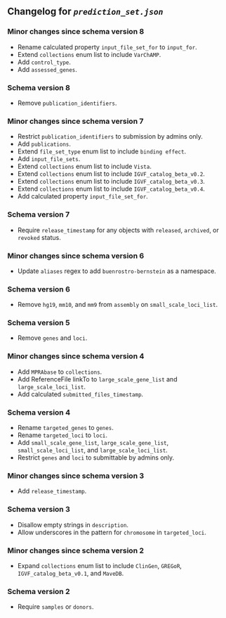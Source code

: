 ## Changelog for *`prediction_set.json`*

### Minor changes since schema version 8

* Rename calculated property `input_file_set_for` to `input_for`.
* Extend `collections` enum list to include `VarChAMP`.
* Add `control_type`.
* Add `assessed_genes`.

### Schema version 8

* Remove `publication_identifiers`.

### Minor changes since schema version 7

* Restrict `publication_identifiers` to submission by admins only.
* Add `publications`.
* Extend `file_set_type` enum list to include `binding effect`.
* Add `input_file_sets`.
* Extend `collections` enum list to include `Vista`.
* Extend `collections` enum list to include `IGVF_catalog_beta_v0.2`.
* Extend `collections` enum list to include `IGVF_catalog_beta_v0.3`.
* Extend `collections` enum list to include `IGVF_catalog_beta_v0.4`.
* Add calculated property `input_file_set_for`.

### Schema version 7

* Require `release_timestamp` for any objects with `released`, `archived`, or `revoked` status.

### Minor changes since schema version 6

* Update `aliases` regex to add `buenrostro-bernstein` as a namespace.

### Schema version 6

* Remove `hg19`, `mm10`, and `mm9` from `assembly` on `small_scale_loci_list`.

### Schema version 5

* Remove `genes` and `loci`.

### Minor changes since schema version 4

* Add `MPRAbase` to `collections`.
* Add ReferenceFile linkTo to `large_scale_gene_list` and `large_scale_loci_list`.
* Add calculated `submitted_files_timestamp`.

### Schema version 4

* Rename `targeted_genes` to `genes`.
* Rename `targeted_loci` to `loci`.
* Add `small_scale_gene_list`, `large_scale_gene_list`, `small_scale_loci_list`, and `large_scale_loci_list`.
* Restrict `genes` and `loci` to submittable by admins only.


### Minor changes since schema version 3

* Add `release_timestamp`.

### Schema version 3

* Disallow empty strings in `description`.
* Allow underscores in the pattern for `chromosome` in `targeted_loci`.

### Minor changes since schema version 2

* Expand `collections` enum list to include `ClinGen`, `GREGoR`, `IGVF_catalog_beta_v0.1`, and `MaveDB`.

### Schema version 2

* Require `samples` or `donors`.
